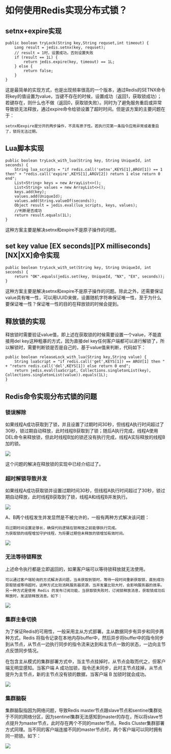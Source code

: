 # 如何使用Redis实现分布式锁？
## setnx+expire实现
```
public boolean tryLock(String key,String requset,int timeout) {
    Long result = jedis.setnx(key, requset);
    // result = 1时，设置成功，否则设置失败
    if (result == 1L) {
        return jedis.expire(key, timeout) == 1L;
    } else {
        return false;
    }
}
```
这是最简单的实现方式，也是出现频率很高的一个版本，通过Redis的SETNX命令将key的值设置为value，当键不存在的时候，设置成功（返回1，获取锁成功）；若键存在，则什么也不做（返回0，获取锁失败）。同时为了避免服务重启或异常导致锁无法释放，通过expire命令给锁设置了超时时间。但是该方案的主要问题在于：

    setnx和expire是分开的两步操作，不具有原子性。若执行完第一条指令应用异常或者重启了，锁将无法过期。
    
## Lua脚本实现
```
public boolean tryLock_with_lua(String key, String UniqueId, int seconds) {
    String lua_scripts = "if redis.call('setnx',KEYS[1],ARGV[1]) == 1 then" + "redis.call('expire',KEYS[1],ARGV[2]) return 1 else return 0 end";
    List<String> keys = new ArrayList<>();
    List<String> values = new ArrayList<>();
    keys.add(key);
    values.add(UniqueId);
    values.add(String.valueOf(seconds));
    Object result = jedis.eval(lua_scripts, keys, values);
    //判断是否成功
    return result.equals(1L);
}
```
这种方案主要是解决setnx和expire不是原子操作的问题。
## set key value [EX seconds][PX milliseconds][NX|XX]命令实现
```
public boolean tryLock_with_set(String key, String UniqueId, int seconds) {
    return "OK".equals(jedis.set(key, UniqueId, "NX", "EX", seconds));
}
```
这种方案主要是解决setnx和expire不是原子操作的问题。除此之外，还需要保证value具有唯一性，可以用UUID来做，设置随机字符串保证唯一性，至于为什么要保证唯一性？保证唯一性的目的在释放锁的时候会提到。

## 释放锁的实现
释放锁时需要验证value值，即上述在获取锁的时候需要设置一个value，不能直接用del key这种粗暴的方式，因为直接del key任何客户端都可以进行解锁了，所以解锁时，需要判断锁是否是自己的，基于value值来判断，代码如下：
```
public boolean releaseLock_with_lua(String key,String value) {
    String luaScript = "if redis.call('get',KEYS[1]) == ARGV[1] then " + "return redis.call('del',KEYS[1]) else return 0 end";
    return jedis.eval(luaScript, Collections.singletonList(key), Collections.singletonList(value)).equals(1L);
}
```
## Redis命令实现分布式锁的问题
### 锁误解除
如果线程A成功获取到了锁，并且设置了过期时间30秒，但线程A执行时间超过了30秒，锁过期自动释放，此时线程B获取到了锁；随后A执行完成，线程A使用DEL命令来释放锁，但此时线程B加的锁还没有执行完成，线程A实际释放的线程B加的锁。

![](/images/redis/redis-lock-误解除.png)

这个问题的解决在释放锁的实现中已经介绍过了。
### 超时解锁导致并发
如果线程A成功获取锁并设置过期时间30秒，但线程A执行时间超过了30秒，锁过期自动释放，此时线程B获取到了锁，线程A和线程B并发执行。

![](/images/redis/redis-lock-超时解锁.png)

A、B两个线程发生并发显然是不被允许的，一般有两种方式解决该问题：

    将过期时间设置足够长，确保代码逻辑在锁释放之前能够执行完成。
    为获取锁的线程增加守护线程，为将要过期但未释放的锁增加有效时间。

![](/images/redis/redis-lock-超时解锁解决.png)

### 无法等待锁释放
上述命令执行都是立即返回的，如果客户端可以等待锁释放就无法使用。

    可以通过客户端轮询的方式解决该问题，当未获取到锁时，等待一段时间重新获取锁，直到成功获取锁或等待超时。这种方式比较消耗服务器资源，当并发量比较大时，会影响服务器的效率。
    另一种方式是使用 Redis 的发布订阅功能，当获取锁失败时，订阅锁释放消息，获取锁成功后释放时，发送锁释放消息。如下：

![](/images/redis/redis-lock-无法等待锁释放.png)

### 集群主备切换
为了保证Redis的可用性，一般采用主从方式部署。主从数据同步有异步和同步两种方式，Redis 将指令记录在本地内存buffer中，然后异步将buffer中的指令同步到从节点，从节点一边执行同步的指令流来达到和主节点一致的状态，一边向主节点反馈同步情况。

在包含主从模式的集群部署方式中，当主节点挂掉时，从节点会取而代之，但客户端无明显感知。当客户端 A 成功加锁，指令还未同步，此时主节点挂掉，从节点提升为主节点，新的主节点没有锁的数据，当客户端 B 加锁时就会成功。

![](/images/redis/redis-lock-主备切换.png)

### 集群脑裂
集群脑裂指因为网络问题，导致Redis master节点跟slave节点和sentinel集群处于不同的网络分区，因为sentinel集群无法感知到master的存在，所以将slave节点提升为master节点，此时存在两个不同的master节点。Redis Cluster集群部署方式同理。当不同的客户端连接不同的master节点时，两个客户端可以同时拥有同一把锁。如下：

![](/images/redis/redis-lock-集群脑裂.png)

